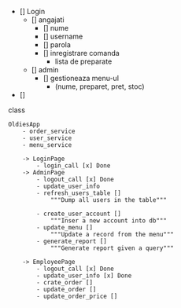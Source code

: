 - [] Login
	- [] angajati
		- [] nume 
		- [] username 
		- [] parola  
		- [] inregistrare comanda 
			- lista de preparate 
	- [] admin 
		- [] gestioneaza menu-ul 
			- (nume, preparet, pret, stoc)
- [] 

class 

	OldiesApp 
		- order_service 
		- user_service
		- menu_service
	
		-> LoginPage 
			- login_call [x] Done
		-> AdminPage
			- logout_call [x] Done
			- update_user_info
			- refresh_users_table []
				"""Dump all users in the table"""

			- create_user_account []
				"""Inser a new account into db"""
			- update_menu []
				"""Update a record from the menu"""
			- generate_report []
				"""Generate report given a query"""
 
		-> EmployeePage
			- logout_call [x] Done
			- update_user_info [x] Done 
			- crate_order [] 
			- update_order [] 
			- update_order_price [] 		



